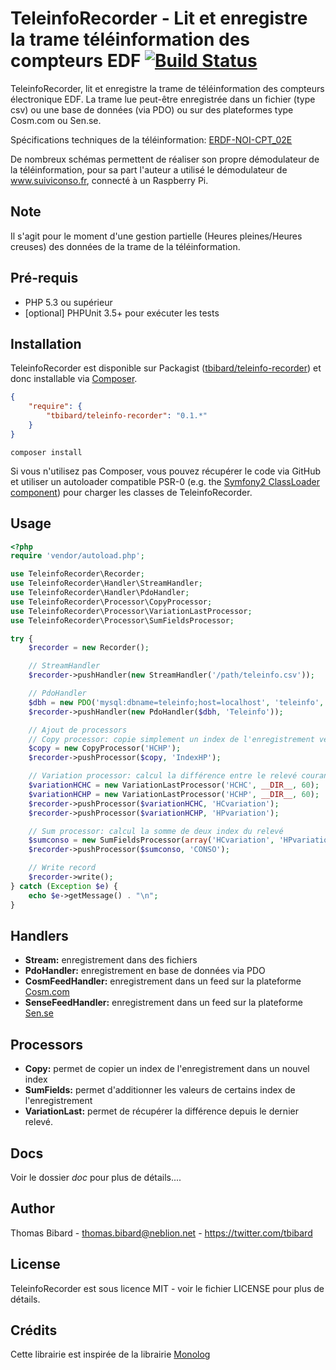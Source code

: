 TeleinfoRecorder - Lit et enregistre la trame téléinformation des compteurs EDF [![Build Status](https://travis-ci.org/tbibard/teleinfo-recorder.png?branch=master)](https://travis-ci.org/tbibard/teleinfo-recorder)
===============================================================================

TeleinfoRecorder, lit et enregistre la trame de téléinformation des compteurs électronique EDF.
La trame lue peut-être enregistrée dans un fichier (type csv) ou une base de données (via PDO) 
ou sur des plateformes type Cosm.com ou Sen.se.

Spécifications techniques de la téléinformation:
[ERDF-NOI-CPT_02E](http://www.erdfdistribution.fr/medias/DTR_Racc_Comptage/ERDF-NOI-CPT_02E.pdf)

De nombreux schémas permettent de réaliser son propre démodulateur de la téléinformation, 
pour sa part l'auteur a utilisé le démodulateur de www.suiviconso.fr, connecté à un Raspberry Pi.

Note
----
Il s'agit pour le moment d'une gestion partielle (Heures pleines/Heures creuses) des données de la trame de la téléinformation.

Pré-requis
----------
 - PHP 5.3 ou supérieur
 - [optional] PHPUnit 3.5+ pour exécuter les tests

Installation
------------
TeleinfoRecorder est disponible sur Packagist ([tbibard/teleinfo-recorder](http://packagist.org/packages/tbibard/teleinfo-recorder))
et donc installable via [Composer](http://getcomposer.org/).

```json
{
    "require": {
        "tbibard/teleinfo-recorder": "0.1.*"
    }
}
```

```
composer install
```

Si vous n'utilisez pas Composer, vous pouvez récupérer le code via GitHub et utiliser un autoloader compatible PSR-0
(e.g. the [Symfony2 ClassLoader component](https://github.com/symfony/ClassLoader)) pour charger les classes de TeleinfoRecorder.

Usage
-----

```php
<?php
require 'vendor/autoload.php';

use TeleinfoRecorder\Recorder;
use TeleinfoRecorder\Handler\StreamHandler;
use TeleinfoRecorder\Handler\PdoHandler;
use TeleinfoRecorder\Processor\CopyProcessor;
use TeleinfoRecorder\Processor\VariationLastProcessor;
use TeleinfoRecorder\Processor\SumFieldsProcessor;

try {
    $recorder = new Recorder();

    // StreamHandler
    $recorder->pushHandler(new StreamHandler('/path/teleinfo.csv'));

    // PdoHandler
    $dbh = new PDO('mysql:dbname=teleinfo;host=localhost', 'teleinfo', 'teleinfo-password');
    $recorder->pushHandler(new PdoHandler($dbh, 'Teleinfo'));

    // Ajout de processors
    // Copy processor: copie simplement un index de l'enregistrement vers un autre index
    $copy = new CopyProcessor('HCHP');
    $recorder->pushProcessor($copy, 'IndexHP');

    // Variation processor: calcul la différence entre le relevé courant et le précédent
    $variationHCHC = new VariationLastProcessor('HCHC', __DIR__, 60);
    $variationHCHP = new VariationLastProcessor('HCHP', __DIR__, 60);
    $recorder->pushProcessor($variationHCHC, 'HCvariation');
    $recorder->pushProcessor($variationHCHP, 'HPvariation');

    // Sum processor: calcul la somme de deux index du relevé
    $sumconso = new SumFieldsProcessor(array('HCvariation', 'HPvariation'));
    $recorder->pushProcessor($sumconso, 'CONSO');

    // Write record
    $recorder->write();
} catch (Exception $e) {
    echo $e->getMessage() . "\n";
}

```

## Handlers

* **Stream:** enregistrement dans des fichiers
* **PdoHandler:** enregistrement en base de données via PDO
* **CosmFeedHandler:** enregistrement dans un feed sur la plateforme [Cosm.com](https://cosm.com/)
* **SenseFeedHandler:** enregistrement dans un feed sur la plateforme [Sen.se](http://open.sen.se/)

## Processors

* **Copy:** permet de copier un index de l'enregistrement dans un nouvel index
* **SumFields:** permet d'additionner les valeurs de certains index de l'enregistrement
* **VariationLast:** permet de récupérer la différence depuis le dernier relevé.

Docs
----
Voir le dossier _doc_ pour plus de détails....

Author
------
Thomas Bibard - thomas.bibard@neblion.net - https://twitter.com/tbibard

License
-------
TeleinfoRecorder est sous licence MIT - voir le fichier LICENSE pour plus de détails.

Crédits
-------
Cette librairie est inspirée de la librairie [Monolog](https://github.com/Seldaek/monolog)
